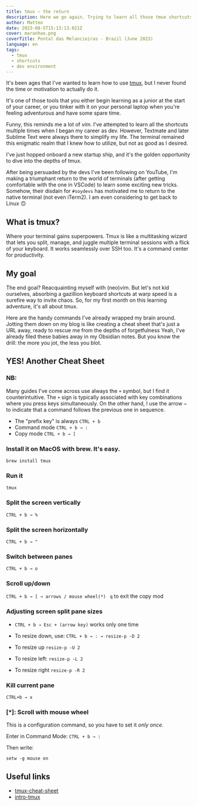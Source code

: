 ```yaml
---
title: tmux – the return
description: Here we go again. Trying to learn all those tmux shortcuts
author: Matteo
date: 2023-08-5T15:13:13.021Z
cover: maranhao.png
coverTitle: Pontal das Melancieiras - Brazil (June 2023)
language: en
tags:
  - tmux
  - shortcuts
  - dev environment
---
```


It's been ages that I've wanted to learn how to use [tmux](https://github.com/tmux/tmux), but I never found the time or motivation to actually do it.

It's one of those tools that you either begin learning as a junior at the start of your career, or you tinker with it on your personal laptop when you're feeling adventurous and have some spare time. 

Funny, this reminds me a lot of _vim_. I've attempted to learn all the shortcuts multiple times when I began my career as dev.
However, Textmate and later Sublime Text were always there to simplify my life. The terminal remained this enigmatic realm that I knew how to utilize, but not as good as I desired.

I've just hopped onboard a new startup ship, and it's the golden opportunity to dive into the depths of tmux. 

After being persuaded by the devs I've been following on YouTube, I'm making a triumphant return to the world of terminals (after getting comfortable with the one in VSCode) to learn some exciting new tricks.
Somehow, their disdain for `#soydevs` has motivated me to return to the native terminal (not even iTerm2).
I am even considering to get back to Linux 🙃

## What is tmux?
Where your terminal gains superpowers.
Tmux is like a multitasking wizard that lets you split, manage, and juggle multiple terminal sessions with a flick of your keyboard. It works seamlessly over SSH too. It's a command center for productivity.

## My goal
The end goal? Reacquainting myself with (neo)vim.
But let's not kid ourselves, absorbing a gazillion keyboard shortcuts at warp speed is a surefire way to invite chaos.
So, for my first month on this learning adventure, it's all about tmux.

Here are the handy commands I've already wrapped my brain around.
Jotting them down on my blog is like creating a cheat sheet that's just a URL away, ready to rescue me from the depths of forgetfulness
Yeah, I've already filed these babies away in my Obsidian notes. But you know the drill: the more you jot, the less you blot.


## YES! Another Cheat Sheet

### NB: 
Many guides I've come across use always the `+` symbol, but I find it counterintuitive. 
The `+` sign is typically associated with key combinations where you press keys simultaneously.
On the other hand, I use the arrow `→` to indicate that a command follows the previous one in sequence.

- The "prefix key" is always `CTRL + b`
- Command mode `CTRL + b → :`
- Copy mode `CTRL + b → [`

### Install it on MacOS with brew. It's easy.
`brew install tmux`

###  Run it
`tmux`

### Split the screen vertically
`CTRL + b → %`

### Split the screen horizontally
`CTRL + b → "`

### Switch between panes
`CTRL + b → o`

### Scroll up/down
`CTRL + b → [ → arrows / mouse wheel(*) `
`q` to exit the copy mod

### Adjusting screen split pane sizes
- `CTRL + b → Esc + (arrow key)` works only one time

- To resize down, use: `CTRL + b → : → resize-p -D 2`  
- To resize up `resize-p -U 2`
- To resize left: `resize-p -L 2`  
- To resize right `resize-p -R 2`

### Kill current pane
`CTRL+b → x`

### [*]: Scroll with mouse wheel
This is a configuration command, so you have to set it *only once*.

Enter in Command Mode: `CTRL + b → :`

Then write:
```
setw -g mouse on
```

## Useful links

- [tmux-cheat-sheet](https://www.interviewbit.com/tmux-cheat-sheet)
- [intro-tmux](https://www.redhat.com/sysadmin/introduction-tmux-linux)

